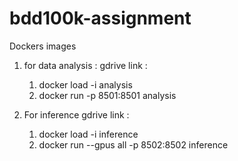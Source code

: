# bdd100k-assignment

Dockers images
1. for data analysis :
   gdrive link : 
   1. docker load -i analysis
   2. docker run -p 8501:8501 analysis

3. For inference
   gdrive link :
   1. docker load -i inference
   2. docker run --gpus all -p 8502:8502 inference
